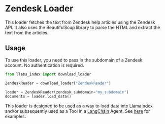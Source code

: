 # Zendesk Loader

This loader fetches the text from Zendesk help articles using the Zendesk API. It also uses the BeautifulSoup library to parse the HTML and extract the text from the articles.

## Usage

To use this loader, you need to pass in the subdomain of a Zendesk account. No authentication is required.

```python
from llama_index import download_loader

ZendeskReader = download_loader("ZendeskReader")

loader = ZendeskReader(zendesk_subdomain="my_subdomain")
documents = loader.load_data()
```

This loader is designed to be used as a way to load data into [LlamaIndex](https://github.com/jerryjliu/gpt_index/tree/main/gpt_index) and/or subsequently used as a Tool in a [LangChain](https://github.com/hwchase17/langchain) Agent. See [here](https://github.com/emptycrown/llama-hub/tree/main) for examples.
